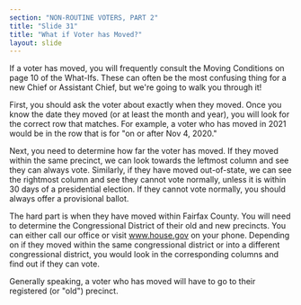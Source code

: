 ```yaml
---
section: "NON-ROUTINE VOTERS, PART 2"
title: "Slide 31"
title: "What if Voter has Moved?"
layout: slide
---
```


If a voter has moved, you will frequently consult the Moving Conditions on page 10 of the What-Ifs. These can often be the most confusing thing for a new Chief or Assistant Chief, but we're going to walk you through it!

First, you should ask the voter about exactly when they moved. Once you know the date they moved (or at least the month and year), you will look for the correct row that matches. For example, a voter who has moved in 2021 would be in the row that is for "on or after Nov 4, 2020."

Next, you need to determine how far the voter has moved. If they moved within the same precinct, we can look towards the leftmost column and see they can always vote. Similarly, if they have moved out-of-state, we can see the rightmost column and see they cannot vote normally, unless it is within 30 days of a presidential election. If they cannot vote normally, you should always offer a provisional ballot.

The hard part is when they have moved within Fairfax County. You will need to determine the Congressional District of their old and new precincts. You can either call our office or visit www.house.gov on your phone. Depending on if they moved within the same congressional district or into a different congressional district, you would look in the corresponding columns and find out if they can vote.

Generally speaking, a voter who has moved will have to go to their registered (or "old") precinct.

